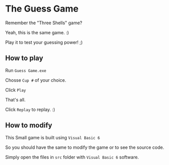 The Guess Game
==============
Remember the "Three Shells" game?

Yeah, this is the same game. :)

Play it to test your guessing power! ;)

How to play
-----------
Run `Guess Game.exe`

Chosse `Cup #` of your choice.

Click `Play`

That's all.

Click `Replay` to replay. :)

How to modify
-------------
This Small game is built using `Visual Basic 6`

So you should have the same to modify the game or to see the source code.

Simply open the files in `src` folder with `Visual Basic 6` software.